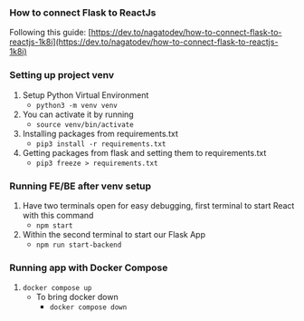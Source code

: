 ### How to connect Flask to ReactJs
Following this guide: [https://dev.to/nagatodev/how-to-connect-flask-to-reactjs-1k8i](https://dev.to/nagatodev/how-to-connect-flask-to-reactjs-1k8i)

### Setting up project venv
1) Setup Python Virtual Environment
    - `python3 -m venv venv`
2) You can activate it by running
    - `source venv/bin/activate`
3) Installing packages from requirements.txt
    - `pip3 install -r requirements.txt`
4) Getting packages from flask and setting them to requirements.txt
    - `pip3 freeze > requirements.txt`

### Running FE/BE after venv setup
1) Have two terminals open for easy debugging, first terminal to start
React with this command
    - `npm start`
2) Within the second terminal to start our Flask App
    - `npm run start-backend`

### Running app with Docker Compose
1) `docker compose up`
    - To bring docker down
        - `docker compose down`
